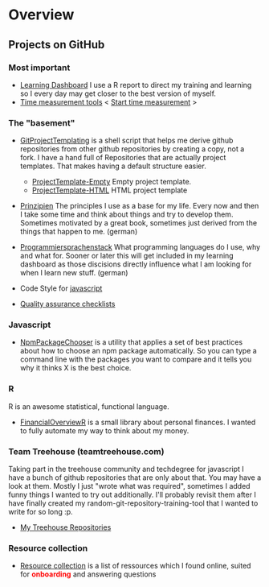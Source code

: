 # Overview

## Projects on GitHub

### Most important

  - [Learning Dashboard](Learning-Dashboard.html) I use a R report to direct my training and learning so I every day may get closer to the best version of myself.
  - [Time measurement tools](https://github.com/stho32/Time-Measurement) &lt; [Start time measurement](https://stho32.github.io/Time-Measurement/Source/index.html) &gt;

### The "basement"
  - [GitProjectTemplating](https://github.com/stho32/GitProjectTemplating) is a shell script that helps me derive github repositories from other github repositories by creating a copy, not a fork. I have a hand full of Repositories that are actually project templates. That makes having a default structure easier.
    - [ProjectTemplate-Empty](https://github.com/stho32/ProjectTemplate-Empty) Empty project template.
    - [ProjectTemplate-HTML](https://github.com/stho32/ProjectTemplate-HTML) HTML project template

  - [Prinzipien](https://github.com/stho32/Prinzipien) The principles I use as a base for my life. Every now and then I take some time and think about things and try to develop them. Sometimes motivated by a great book, sometimes just derived from the things that happen to me. (german)

  - [Programmiersprachenstack](https://github.com/stho32/Programmiersprachenstack) What programming languages do I use, why and what for. Sooner or later this will get included in my learning dashboard as those discisions directly influence what I am looking for when I learn new stuff. (german)

  - Code Style for [javascript](https://github.com/stho32/idiomatic.js)

  - [Quality assurance checklists](https://github.com/stho32/Quality-Checklists)

### Javascript

  - [NpmPackageChooser](https://github.com/stho32/NpmPackageChooser) is a utility that applies a set of best practices about how to choose an npm package automatically. So you can type a command line with the packages you want to compare and it tells you why it thinks X is the best choice.

### R

R is an awesome statistical, functional language. 

  - [FinancialOverviewR](https://github.com/stho32/FinancialOverviewR) is a small library about personal finances. I wanted to fully automate my way to think about my money.

### Team Treehouse (teamtreehouse.com)

Taking part in the treehouse community and techdegree for javascript I have a bunch of github repositories that are only about that. You may have a look at them. Mostly I just "wrote what was required", sometimes I added funny things I wanted to try out additionally. I'll probably revisit them after I have finally created my random-git-repository-training-tool that I wanted to write for so long :p. 

  - [My Treehouse Repositories](https://github.com/stho32?utf8=%E2%9C%93&tab=repositories&q=Treehouse&type=&language=)

### Resource collection

  - [Resource collection](Resource-Collection/index.md) is a list of ressources which I found online, suited for <span style="font-weight: bold; color:red">onboarding</span> and answering questions

